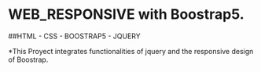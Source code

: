 # WEB_RESPONSIVE with Boostrap5.

##HTML - CSS - BOOSTRAP5 - JQUERY

*This Proyect integrates functionalities of jquery and the responsive design of Boostrap.
